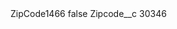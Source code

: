 <?xml version="1.0" encoding="UTF-8"?>
<CustomMetadata xmlns="http://soap.sforce.com/2006/04/metadata" xmlns:xsi="http://www.w3.org/2001/XMLSchema-instance" xmlns:xsd="http://www.w3.org/2001/XMLSchema">
    <label>ZipCode1466</label>
    <protected>false</protected>
    <values>
        <field>Zipcode__c</field>
        <value xsi:type="xsd:string">30346</value>
    </values>
</CustomMetadata>
